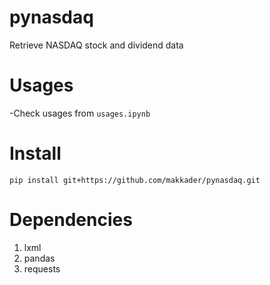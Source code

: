 # pynasdaq

Retrieve NASDAQ stock and dividend data

# Usages

-Check usages from `usages.ipynb`

# Install

`pip install git+https://github.com/makkader/pynasdaq.git`

# Dependencies

1. lxml
2. pandas
3. requests
